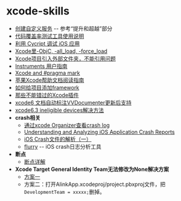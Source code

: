 # xcode-skills

* [创建自定义服务](http://www.cocoachina.com/ios/20140731/9284.html) -- 参考“提升和超越”部分
* [代码覆盖率测试工具使用说明](https://github.com/vigossjjj/CodeCoverage4iOS/blob/master/README.md)
* [利用 Cycript 调试 iOS 应用](http://lldong.github.io/2014/03/03/embed-cycript-into-your-app-for-debugging.html)
* [Xcode里-ObjC, -all_load, -force_load](http://www.cnblogs.com/yashi88/p/3551947.html)
* [Xcode项目引入外部文件夹，不能引用问题](http://blog.csdn.net/qin2366552891/article/details/9008787)
* [Instruments 用户指南](http://www.cocoachina.com/bbs/read.php?tid=92026)
* [Xcode and #pragma mark](http://www.360doc.com/content/13/1210/22/2036337_336192229.shtml)
* [苹果Xcode帮助文档阅读指南](http://ourcoders.com/thread/show/117)
* [如何给项目添加framework](http://www.cnblogs.com/SeeMeFly/archive/2011/09/09/2172688.html)
* [那些不能错过的Xcode插件](http://www.cocoachina.com/industry/20130918/7022.html)
* [xcode6 文档自动标注VVDocumenter更新后支持](http://jingyan.baidu.com/article/c45ad29cc9e33c051653e210.html)
* [xcode6.3 ineligible devices解决方法](http://www.cocoachina.com/bbs/read.php?tid-294841.html)
* **crash相关**
	* [通过xcode Organizer查看crash log](http://www.cnblogs.com/max5945/p/3663966.html)
	* [Understanding and Analyzing iOS Application Crash Reports](https://developer.apple.com/library/ios/technotes/tn2151/_index.html)
	* [iOS Crash文件的解析（一）](http://www.cnblogs.com/smileEvday/p/Crash1.html)
	* [flurry](http://www.flurry.com/solutions/analytics) -- iOS crash日志分析工具
* **断点**
	* [断点详解](http://www.cocoachina.com/ios/20150805/12842.html)
* **Xcode Target General Identity Team无法修改为None解决方案**
	* [方案一](http://blog.csdn.net/jianjianyuer/article/details/45097681)
	* 方案二：打开AlinkApp.xcodeproj/project.pbxproj文件，把`DevelopmentTeam = xxxxx;`删掉。